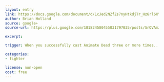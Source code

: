 ```yaml
---
layout: entry
link: https://docs.google.com/document/d/1cJed2NZfZs7nyHtkdjTr_Hz6rl6XY2SIn-_FUKB-S_Y/edit?usp=sharing
author: Brian Holland
source: google+
source-url: https://plus.google.com/101824580455031797035/posts/SrQVAmJxKFq

excerpt:

trigger: When you successfully cast Animate Dead three or more times...

categories:
- fighter

license: non-open
cost: free
---
```

